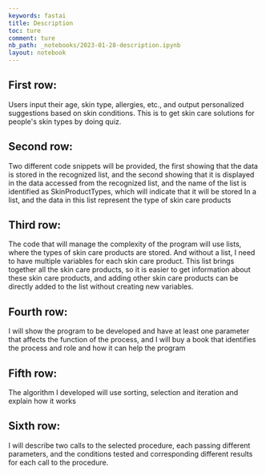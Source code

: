 ```yaml
---
keywords: fastai
title: Description
toc: ture
comment: ture
nb_path: _notebooks/2023-01-28-description.ipynb
layout: notebook
---
```


<!--
#################################################
### THIS FILE WAS AUTOGENERATED! DO NOT EDIT! ###
#################################################
# file to edit: _notebooks/2023-01-28-description.ipynb
-->

<div class="container" id="notebook-container">
        
<div class="cell border-box-sizing text_cell rendered"><div class="inner_cell">
<div class="text_cell_render border-box-sizing rendered_html">
<h2 id="First-row:">First row:<a class="anchor-link" href="#First-row:"> </a></h2><p>Users input their age, skin type, allergies, etc., and output personalized suggestions based on skin conditions. This is to get skin care solutions for people's skin types by doing quiz.</p>
<h2 id="Second-row:">Second row:<a class="anchor-link" href="#Second-row:"> </a></h2><p>Two different code snippets will be provided, the first showing that the data is stored in the recognized list, and the second showing that it is displayed in the data accessed from the recognized list, and the name of the list is identified as SkinProductTypes, which will indicate that it will be stored In a list, and the data in this list represent the type of skin care products</p>
<h2 id="Third-row:">Third row:<a class="anchor-link" href="#Third-row:"> </a></h2><p>The code that will manage the complexity of the program will use lists, where the types of skin care products are stored. And without a list, I need to have multiple variables for each skin care product. This list brings together all the skin care products, so it is easier to get information about these skin care products, and adding other skin care products can be directly added to the list without creating new variables.</p>
<h2 id="Fourth-row:">Fourth row:<a class="anchor-link" href="#Fourth-row:"> </a></h2><p>I will show the program to be developed and have at least one parameter that affects the function of the process, and I will buy a book that identifies the process and role and how it can help the program</p>
<h2 id="Fifth-row:">Fifth row:<a class="anchor-link" href="#Fifth-row:"> </a></h2><p>The algorithm I developed will use sorting, selection and iteration and explain how it works</p>
<h2 id="Sixth-row:">Sixth row:<a class="anchor-link" href="#Sixth-row:"> </a></h2><p>I will describe two calls to the selected procedure, each passing different parameters, and the conditions tested and corresponding different results for each call to the procedure.</p>

</div>
</div>
</div>
</div>
 

